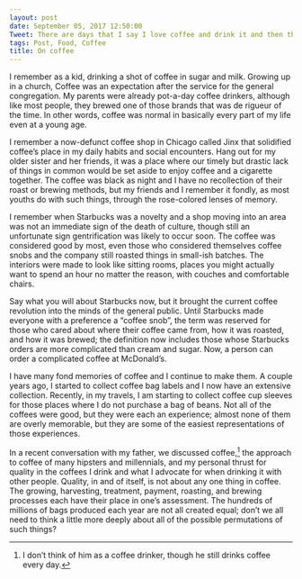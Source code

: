 ```yaml
---
layout: post
date: September 05, 2017 12:50:00
Tweet: There are days that I say I love coffee and drink it and then there are days when I’m moved to write about it.
tags: Post, Food, Coffee
title: On coffee
---
```


I remember as a kid, drinking a shot of coffee in sugar and milk. Growing up in a church, Coffee was an expectation after the service for the general congregation. My parents were already pot-a-day coffee drinkers, although like most people, they brewed one of those brands that was de rigueur of the time. In other words, coffee was normal in basically every part of my life even at a young age.

I remember a now-defunct coffee shop in Chicago called Jinx that solidified coffee’s place in my daily habits and social encounters. Hang out for my older sister and her friends, it was a place where our timely but drastic lack of things in common would be set aside to enjoy coffee and a cigarette together. The coffee was black as night and I have no recollection of their roast or brewing methods, but my friends and I remember it fondly, as most youths do with such things, through the rose-colored lenses of memory.

I remember when Starbucks was a novelty and a shop moving into an area was not an immediate sign of the death of culture, though still an unfortunate sign gentrification was likely to occur soon. The coffee was considered good by most, even those who considered themselves coffee snobs and the company still roasted things in small-ish batches. The interiors were made to look like sitting rooms, places you might actually want to spend an hour no matter the reason, with couches and comfortable chairs.

Say what you will about Starbucks now, but it brought the current coffee revolution into the minds of the general public. Until Starbucks made everyone with a preference a “coffee snob”, the term was reserved for those who cared about where their coffee came from, how it was roasted, and how it was brewed; the definition now includes those whose Starbucks orders are more complicated than cream and sugar. Now, a person can order a complicated coffee at McDonald’s.

I have many fond memories of coffee and I continue to make them. A couple years ago, I started to collect coffee bag labels and I now have an extensive collection. Recently, in my travels, I am starting to collect coffee cup sleeves for those places where I do not purchase a bag of beans. Not all of the coffees were good, but they were each an experience; almost none of them are overly memorable, but they are some of the easiest representations of those experiences.

In a recent conversation with my father, we discussed coffee,[^1] the approach to coffee of many hipsters and millennials, and my personal thrust for quality in the coffees I drink and what I advocate for when drinking it with other people. Quality, in and of itself, is not about any one thing in coffee. The growing, harvesting, treatment, payment, roasting, and brewing processes each have their place in one’s assessment. The hundreds of millions of bags produced each year are not all created equal; don’t we all need to think a little more deeply about all of the possible permutations of such things?

[^1]:	I don’t think of him as a coffee drinker, though he still drinks coffee every day.